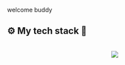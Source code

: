 welcome buddy

 

  <h2 align="left"> ⚙️ My tech stack 🧰  </h2>
<br/>
<div align="center">
    <img src="https://skillicons.dev/icons?i=html,css,javascript,python,java,github,git,flask," />
<div>  


<!---
BrendaL0pes/BrendaL0pes is a ✨ special ✨ repository because its `README.md` (this file) appears on your GitHub profile.
You can click the Preview link to take a look at your changes.
--->
